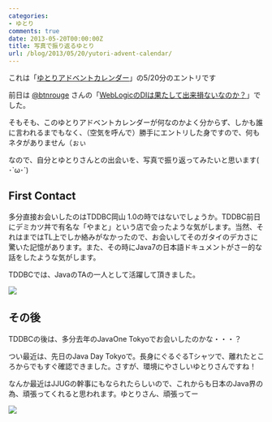 ```yaml
---
categories:
- ゆとり
comments: true
date: 2013-05-20T00:00:00Z
title: 写真で振り返るゆとり
url: /blog/2013/05/20/yutori-advent-calendar/
---
```


これは「[ゆとりアドベントカレンダー](http://atnd.org/events/39189)」の5/20分のエントリです

前日は [@btnrouge](http://twitter.com/btnrouge) さんの「[WebLogicのDIは果たして出来損ないなのか？](http://www.coppermine.jp/docs/programming/2013/05/weblogic-di.html)」でした。

そもそも、このゆとりアドベントカレンダーが何なのかよく分からず、しかも誰に言われるまでもなく、（空気を呼んで）勝手にエントリした身ですので、何もネタがありません（ぉぃ

なので、自分とゆとりさんとの出会いを、写真で振り返ってみたいと思います( ･`ω･´)

## First Contact

多分直接お会いしたのはTDDBC岡山 1.0の時ではないでしょうか。TDDBC前日にデミカツ丼で有名な「やまと」という店で会ったような気がします。当然、それはまではTL上でしか絡みがなかったので、お会いしてそのガタイのデカさに驚いた記憶があります。また、その時にJava7の日本語ドキュメントがさー的な話をしたような気がします。

TDDBCでは、JavaのTAの一人として活躍して頂きました。

<img src="http://farm9.staticflickr.com/8299/7865342634_04ee1d6462_n.jpg"/>

## その後

TDDBCの後は、多分去年のJavaOne Tokyoでお会いしたのかな・・・？

つい最近は、先日のJava Day Tokyoで。長身にぐるぐるTシャツで、離れたところからでもすぐ確認できました。さすが、環境にやさしいゆとりさんですね！

なんか最近はJJUGの幹事にもなられたらしいので、これからも日本のJava界の為、頑張ってくれると思われます。ゆとりさん、頑張ってー

<img src="http://farm8.staticflickr.com/7281/8740171565_cc77c9a9e9_n.jpg"/>
